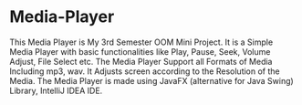# Media-Player

This Media Player is My 3rd Semester OOM Mini Project. It is a Simple Media Player with basic functionalities like Play, Pause, Seek, Volume Adjust, File Select etc. The Media Player Support all Formats of Media Including mp3, wav. It Adjusts screen according to the Resolution of the Media. The Media Player is made using JavaFX (alternative for Java Swing) Library, IntelliJ IDEA IDE. 
